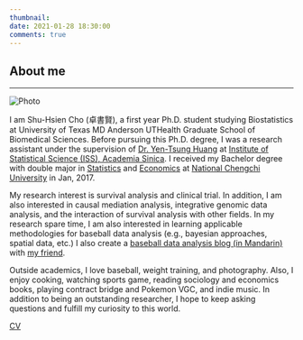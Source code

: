 ```yaml
---
thumbnail: 
date: 2021-01-28 18:30:00
comments: true
---
```


## About me

---



![Photo](/asset/photo/blog.png)



I am Shu-Hsien Cho (卓書賢), a first year Ph.D. student studying Biostatistics at University of Texas MD Anderson UTHealth Graduate School of Biomedical Sciences. Before pursuing this Ph.D. degree, I was a research assistant under the supervision of [Dr. Yen-Tsung Huang](http://www.stat.sinica.edu.tw/personinfo/?sysid=5017880) at [Institute of Statistical Science (ISS), Academia Sinica](http://www.stat.sinica.edu.tw/statnewsite/). I received my Bachelor degree with double major in [Statistics](https://stat.nccu.edu.tw) and [Economics](https://econo.nccu.edu.tw) at [National Chengchi University](https://www.nccu.edu.tw/index.php) in Jan, 2017.

My research interest is survival analysis and clinical trial. In addition, I am also interested in causal mediation analysis, integrative genomic data analysis, and the interaction of survival analysis with other fields. In my research spare time, I am also interested in learning applicable methodologies for baseball data analysis (e.g., bayesian approaches, spatial data, etc.) I also create a [baseball data analysis blog (in Mandarin)](https://shunyubaseball.wordpress.com) with [my friend](https://www.linkedin.com/in/yu-min-chien/?originalSubdomain=tw). 

Outside academics, I love baseball, weight training, and photography. Also, I enjoy cooking, watching sports game, reading sociology and economics books, playing contract bridge and Pokemon VGC, and indie music. In addition to being an outstanding researcher, I hope to keep asking questions and fulfill my curiosity to this world.

[CV](/asset/cv/cv.pdf)
